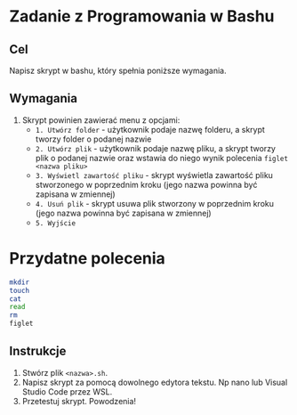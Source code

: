# Zadanie z Programowania w Bashu
## Cel
Napisz skrypt w bashu, który spełnia poniższe wymagania.
## Wymagania
1. Skrypt powinien zawierać menu z opcjami:
   - `1. Utwórz folder` - użytkownik podaje nazwę folderu, a skrypt tworzy folder o podanej nazwie
   - `2. Utwórz plik` - użytkownik podaje nazwę pliku, a skrypt tworzy plik o podanej nazwie oraz wstawia do niego wynik polecenia `figlet <nazwa pliku>`
   - `3. Wyświetl zawartość pliku` - skrypt wyświetla zawartość pliku stworzonego w poprzednim kroku (jego nazwa powinna być zapisana w zmiennej)
   - `4. Usuń plik` - skrypt usuwa plik stworzony w poprzednim kroku (jego nazwa powinna być zapisana w zmiennej)
   - `5. Wyjście`
# Przydatne polecenia
``` bash
mkdir
touch
cat
read
rm
figlet
```
## Instrukcje

1. Stwórz plik `<nazwa>.sh`.
2. Napisz skrypt za pomocą dowolnego edytora tekstu. Np nano lub Visual Studio Code przez WSL.
3. Przetestuj skrypt.
Powodzenia!
